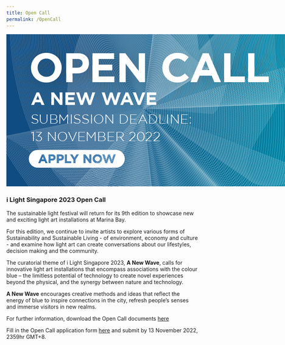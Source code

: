 ```yaml
---
title: Open Call
permalink: /OpenCall
---
```


<div style="width:800px"><img src="/images/iLSGOpenCall.jpg" alt="i Light Singapore Open Call" /></div>

### **i Light Singapore 2023 Open Call**

The sustainable light festival will return for its 9th edition to showcase new and exciting light art installations at Marina Bay.

For this edition, we continue to invite artists to explore various forms of Sustainability and Sustainable Living - of environment, economy and culture - and examine how light art can create conversations about our lifestyles, decision making and the community.

The curatorial theme of i Light Singapore 2023, **A New Wave**, calls for innovative light art installations that encompass associations with the colour blue – the limitless potential of technology to create novel experiences beyond the physical, and the synergy between nature and technology. 

**A New Wave** encourages creative methods and ideas that reflect the energy of blue to inspire connections in the city, refresh people’s senses and immerse visitors in new realms. 

For further information, download the Open Call documents [here](<aherf="https://www.ilightsingapore.gov.sg/-/media/iLSG2023Image/i-Light-Singapore-2023---Open-Call.pdf"target="_blank"a>)

Fill in the Open Call application form [here](https://forms.gle/XKDSqi3wo1KNoKGq9) and submit by 13 November 2022, 2359hr GMT+8.
